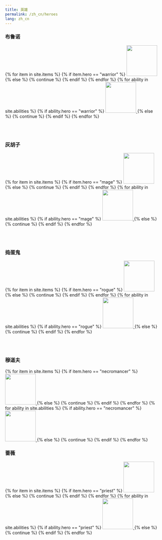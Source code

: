 ```yaml
---
title: 英雄
permalink: /zh_cn/heroes
lang: zh_cn
---
```

<h3 id = 'warrior'>布鲁诺</h3>
<div>
{% for item in site.items %}
{% if item.hero == "warrior" %}
<a href = 'items#{{ item.tile_id }}'>
<img width = '100' height = '100' src = '{{site.baseurl}}{{ item.image }}' />
</a>
{% else %}
{% continue %}
{% endif %}
{% endfor %}
{% for ability in site.abilities %}
{% if ability.hero == "warrior" %}
<a href = 'abilities#{{ ability.tile_id }}'>
<img width = '100' height = '100' src = '{{site.baseurl}}{{ ability.image }}' />
</a>
{% else %}
{% continue %}
{% endif %}
{% endfor %}
</div>

<br /><br />

<h3 id = 'mage'>灰胡子</h3>
<div>
{% for item in site.items %}
{% if item.hero == "mage" %}
<a href = 'items#{{ item.tile_id }}'>
<img width = '100' height = '100' src = '{{site.baseurl}}{{ item.image }}' />
</a>
{% else %}
{% continue %}
{% endif %}
{% endfor %}
{% for ability in site.abilities %}
{% if ability.hero == "mage" %}
<a href = 'abilities#{{ ability.tile_id }}'>
<img width = '100' height = '100' src = '{{site.baseurl}}{{ ability.image }}' />
</a>
{% else %}
{% continue %}
{% endif %}
{% endfor %}
</div>

<br /><br />

<h3 id = 'rogue'>捣蛋鬼</h3>
<div>
{% for item in site.items %}
{% if item.hero == "rogue" %}
<a href = 'items#{{ item.tile_id }}'>
<img width = '100' height = '100' src = '{{site.baseurl}}{{ item.image }}' />
</a>
{% else %}
{% continue %}
{% endif %}
{% endfor %}
{% for ability in site.abilities %}
{% if ability.hero == "rogue" %}
<a href = 'abilities#{{ ability.tile_id }}'>
<img width = '100' height = '100' src = '{{site.baseurl}}{{ ability.image }}' />
</a>
{% else %}
{% continue %}
{% endif %}
{% endfor %}
</div>

<br /><br />

<h3 id = 'necromancer'>穆道夫</h3>
<div>
{% for item in site.items %}
{% if item.hero == "necromancer" %}
<a href = 'items#{{ item.tile_id }}'>
<img width = '100' height = '100' src = '{{site.baseurl}}{{ item.image }}' />
</a>
{% else %}
{% continue %}
{% endif %}
{% endfor %}
{% for ability in site.abilities %}
{% if ability.hero == "necromancer" %}
<a href = 'abilities#{{ ability.tile_id }}'>
<img width = '100' height = '100' src = '{{site.baseurl}}{{ ability.image }}' />
</a>
{% else %}
{% continue %}
{% endif %}
{% endfor %}
</div>

<h3 id = 'priest'>蔷薇</h3>
<div>
{% for item in site.items %}
{% if item.hero == "priest" %}
<a href = 'items#{{ item.tile_id }}'>
<img width = '100' height = '100' src = '{{site.baseurl}}{{ item.image }}' />
</a>
{% else %}
{% continue %}
{% endif %}
{% endfor %}
{% for ability in site.abilities %}
{% if ability.hero == "priest" %}
<a href = 'abilities#{{ ability.tile_id }}'>
<img width = '100' height = '100' src = '{{site.baseurl}}{{ ability.image }}' />
</a>
{% else %}
{% continue %}
{% endif %}
{% endfor %}
</div>